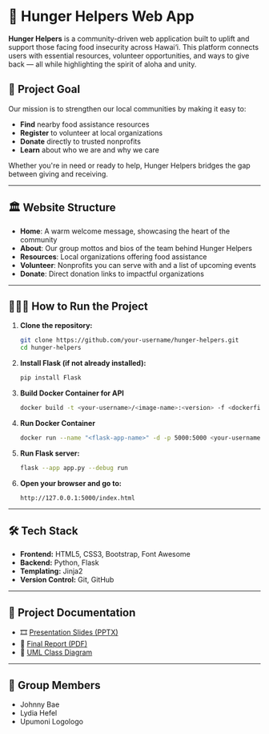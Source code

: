 # 🌺 Hunger Helpers Web App

**Hunger Helpers** is a community-driven web application built to uplift and support those facing food insecurity across Hawai‘i. 
This platform connects users with essential resources, volunteer opportunities, and ways to give back — all while highlighting the spirit of aloha and unity.

## 🌟 Project Goal

Our mission is to strengthen our local communities by making it easy to:
- **Find** nearby food assistance resources  
- **Register** to volunteer at local organizations  
- **Donate** directly to trusted nonprofits  
- **Learn** about who we are and why we care  

Whether you're in need or ready to help, Hunger Helpers bridges the gap between giving and receiving.

---

## 🏛️ Website Structure
- **Home**: A warm welcome message, showcasing the heart of the community  
- **About**: Our group mottos and bios of the team behind Hunger Helpers  
- **Resources**: Local organizations offering food assistance  
- **Volunteer**: Nonprofits you can serve with and a list of upcoming events  
- **Donate**: Direct donation links to impactful organizations  

---

## 🏃🏻‍♂️ How to Run the Project

1. **Clone the repository:**
   ```bash
   git clone https://github.com/your-username/hunger-helpers.git
   cd hunger-helpers
2. **Install Flask (if not already installed):**
   ```bash
   pip install Flask
3. **Build Docker Container for API**
   ```bash
   docker build -t <your-username>/<image-name>:<version> -f <dockerfile> .
4. **Run Docker Container**
   ```bash
   docker run --name "<flask-app-name>" -d -p 5000:5000 <your-username>/<image-name>:1.0
5. **Run Flask server:**
   ```bash
   flask --app app.py --debug run
6. **Open your browser and go to:**
   ```
   http://127.0.0.1:5000/index.html
   ```

---

## 🛠️ Tech Stack

- **Frontend:** HTML5, CSS3, Bootstrap, Font Awesome
- **Backend:** Python, Flask
- **Templating:** Jinja2
- **Version Control:** Git, GitHub

---

## 📄 Project Documentation

- 🎞️ [Presentation Slides (PPTX)](docs/Presentation.pptx)
- 📘 [Final Report (PDF)](docs/PDF%20Report.pdf)
- 🧩 [UML Class Diagram](docs/UML%20Class%20Diagram.png)

---

## 👥 Group Members

- Johnny Bae
- Lydia Hefel
- Upumoni Logologo



